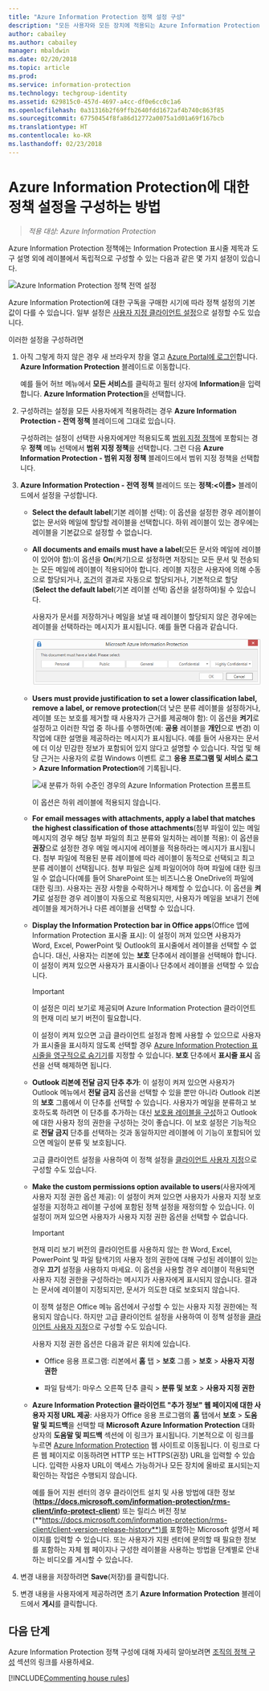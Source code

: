 ```yaml
---
title: "Azure Information Protection 정책 설정 구성"
description: "모든 사용자와 모든 장치에 적용되는 Azure Information Protection 정책의 설정을 구성하는 방법을 설명합니다."
author: cabailey
ms.author: cabailey
manager: mbaldwin
ms.date: 02/20/2018
ms.topic: article
ms.prod: 
ms.service: information-protection
ms.technology: techgroup-identity
ms.assetid: 629815c0-457d-4697-a4cc-df0e6cc0c1a6
ms.openlocfilehash: 0a31316b2f69ffb2640fdd1672af4b740c863f85
ms.sourcegitcommit: 67750454f8fa86d12772a0075a1d01a69f167bcb
ms.translationtype: HT
ms.contentlocale: ko-KR
ms.lasthandoff: 02/23/2018
---
```

# <a name="how-to-configure-the-policy-settings-for-azure-information-protection"></a>Azure Information Protection에 대한 정책 설정을 구성하는 방법

>*적용 대상: Azure Information Protection*

Azure Information Protection 정책에는 Information Protection 표시줄 제목과 도구 설명 외에 레이블에서 독립적으로 구성할 수 있는 다음과 같은 몇 가지 설정이 있습니다.

![Azure Information Protection 정책 전역 설정](../media/info-protect-policy-default-settingsv3.png)

Azure Information Protection에 대한 구독을 구매한 시기에 따라 정책 설정의 기본값이 다를 수 있습니다. 일부 설정은 [사용자 지정 클라이언트 설정](../rms-client/client-admin-guide-customizations.md)으로 설정할 수도 있습니다.

이러한 설정을 구성하려면

1. 아직 그렇게 하지 않은 경우 새 브라우저 창을 열고 [Azure Portal에 로그인](configure-policy.md#signing-in-to-the-azure-portal)합니다. **Azure Information Protection** 블레이드로 이동합니다.
    
    예를 들어 허브 메뉴에서 **모든 서비스**를 클릭하고 필터 상자에 **Information**을 입력합니다. **Azure Information Protection**을 선택합니다.

2. 구성하려는 설정을 모든 사용자에게 적용하려는 경우 **Azure Information Protection - 전역 정책** 블레이드에 그대로 있습니다.
    
    구성하려는 설정이 선택한 사용자에게만 적용되도록 [범위 지정 정책](configure-policy-scope.md)에 포함되는 경우 **정책** 메뉴 선택에서 **범위 지정 정책**을 선택합니다. 그런 다음 **Azure Information Protection - 범위 지정 정책** 블레이드에서 범위 지정 정책을 선택합니다.

3. **Azure Information Protection - 전역 정책** 블레이드 또는 **정책:\<이름>** 블레이드에서 설정을 구성합니다.
    
    - **Select the default label**(기본 레이블 선택): 이 옵션을 설정한 경우 레이블이 없는 문서와 메일에 할당할 레이블을 선택합니다. 하위 레이블이 있는 경우에는 레이블을 기본값으로 설정할 수 없습니다. 
    
    - **All documents and emails must have a label**(모든 문서와 메일에 레이블이 있어야 함):이 옵션을 **On**(켜기)으로 설정하면 저장되는 모든 문서 및 전송되는 모든 메일에 레이블이 적용되어야 합니다. 레이블 지정은 사용자에 의해 수동으로 할당되거나, [조건](configure-policy-classification.md)의 결과로 자동으로 할당되거나, 기본적으로 할당(**Select the default label**(기본 레이블 선택) 옵션을 설정하여)될 수 있습니다.
        
        사용자가 문서를 저장하거나 메일을 보낼 때 레이블이 할당되지 않은 경우에는 레이블을 선택하라는 메시지가 표시됩니다. 예를 들면 다음과 같습니다.
        
        ![레이블 지정이 적용된 경우의 Azure Information Protection 프롬프트](../media/info-protect-enforce-labelv2.png)
        
    - **Users must provide justification to set a lower classification label, remove a label, or remove protection**(더 낮은 분류 레이블을 설정하거나, 레이블 또는 보호를 제거할 때 사용자가 근거를 제공해야 함): 이 옵션을 **켜기**로 설정하고 이러한 작업 중 하나를 수행하면(예: **공용** 레이블을 **개인**으로 변경) 이 작업에 대한 설명을 제공하라는 메시지가 표시됩니다. 예를 들어 사용자는 문서에 더 이상 민감한 정보가 포함되어 있지 않다고 설명할 수 있습니다. 작업 및 해당 근거는 사용자의 로컬 Windows 이벤트 로그 **응용 프로그램 및 서비스 로그** > **Azure Information Protection**에 기록됩니다.  
        
        ![새 분류가 하위 수준인 경우의 Azure Information Protection 프롬프트](../media/info-protect-lower-justification.png)
        
        이 옵션은 하위 레이블에 적용되지 않습니다.
        
    - **For email messages with attachments, apply a label that matches the highest classification of those attachments**(첨부 파일이 있는 메일 메시지의 경우 해당 첨부 파일의 최고 분류와 일치하는 레이블 적용): 이 옵션을 **권장**으로 설정한 경우 메일 메시지에 레이블을 적용하라는 메시지가 표시됩니다. 첨부 파일에 적용된 분류 레이블에 따라 레이블이 동적으로 선택되고 최고 분류 레이블이 선택됩니다. 첨부 파일은 실제 파일이어야 하며 파일에 대한 링크일 수 없습니다(예를 들어 SharePoint 또는 비즈니스용 OneDrive의 파일에 대한 링크). 사용자는 권장 사항을 수락하거나 해제할 수 있습니다. 이 옵션을 **켜기**로 설정한 경우 레이블이 자동으로 적용되지만, 사용자가 메일을 보내기 전에 레이블을 제거하거나 다른 레이블을 선택할 수 있습니다.  
    
    - **Display the Information Protection bar in Office apps**(Office 앱에 Information Protection 표시줄 표시): 이 설정이 꺼져 있으면 사용자가 Word, Excel, PowerPoint 및 Outlook의 표시줄에서 레이블을 선택할 수 없습니다. 대신, 사용자는 리본에 있는 **보호** 단추에서 레이블을 선택해야 합니다. 이 설정이 켜져 있으면 사용자가 표시줄이나 단추에서 레이블을 선택할 수 있습니다.
        
        > [!IMPORTANT]
        > 이 설정은 미리 보기로 제공되며 Azure Information Protection 클라이언트의 현재 미리 보기 버전이 필요합니다.
        
        이 설정이 켜져 있으면 고급 클라이언트 설정과 함께 사용할 수 있으므로 사용자가 표시줄을 표시하지 않도록 선택할 경우 [Azure Information Protection 표시줄을 영구적으로 숨기기](../rms-client/client-admin-guide-customizations.md#permanently-hide-the-azure-information-protection-bar)를 지정할 수 있습니다. **보호** 단추에서 **표시줄 표시** 옵션을 선택 해제하면 됩니다.
    
    - **Outlook 리본에 전달 금지 단추 추가**: 이 설정이 켜져 있으면 사용자가 Outlook 메뉴에서 **전달 금지** 옵션을 선택할 수 있을 뿐만 아니라 Outlook 리본의 **보호** 그룹에서 이 단추를 선택할 수 있습니다. 사용자가 메일을 분류하고 보호하도록 하려면 이 단추를 추가하는 대신 [보호용 레이블을 구성](configure-policy-protection.md)하고 Outlook에 대한 사용자 정의 권한을 구성하는 것이 좋습니다. 이 보호 설정은 기능적으로 **전달 금지** 단추를 선택하는 것과 동일하지만 레이블에 이 기능이 포함되어 있으면 메일이 분류 및 보호됩니다.
    
        고급 클라이언트 설정을 사용하여 이 정책 설정을 [클라이언트 사용자 지정](../rms-client/client-admin-guide-customizations.md#hide-or-show-the-do-not-forward-button-in-outlook)으로 구성할 수도 있습니다.
    
    - **Make the custom permissions option available to users**(사용자에게 사용자 지정 권한 옵션 제공): 이 설정이 켜져 있으면 사용자가 사용자 지정 보호 설정을 지정하고 레이블 구성에 포함된 정책 설정을 재정의할 수 있습니다. 이 설정이 꺼져 있으면 사용자가 사용자 지정 권한 옵션을 선택할 수 없습니다.
        
        > [!IMPORTANT]
        > 현재 미리 보기 버전의 클라이언트를 사용하지 않는 한 Word, Excel, PowerPoint 및 파일 탐색기의 사용자 정의 권한에 대해 구성된 레이블이 있는 경우 **끄기** 설정을 사용하지 마세요. 이 옵션을 사용할 경우 레이블이 적용되면 사용자 지정 권한을 구성하라는 메시지가 사용자에게 표시되지 않습니다. 결과는 문서에 레이블이 지정되지만, 문서가 의도한 대로 보호되지 않습니다.
        
        이 정책 설정은 Office 메뉴 옵션에서 구성할 수 있는 사용자 지정 권한에는 적용되지 않습니다. 하지만 고급 클라이언트 설정을 사용하여 이 정책 설정을 [클라이언트 사용자 지정](../rms-client/client-admin-guide-customizations.md#make-the-custom-permissions-options-available-or-unavailable-to-users)으로 구성할 수도 있습니다.
        
        사용자 지정 권한 옵션은 다음과 같은 위치에 있습니다.
        
        - Office 응용 프로그램: 리본에서 **홈** 탭 > **보호** 그룹 > **보호** > **사용자 지정 권한**
        
        - 파일 탐색기: 마우스 오른쪽 단추 클릭 > **분류 및 보호** > **사용자 지정 권한**
    
    - **Azure Information Protection 클라이언트 "추가 정보" 웹 페이지에 대한 사용자 지정 URL 제공**: 사용자가 Office 응용 프로그램의 **홈** 탭에서 **보호** > **도움말 및 피드백**을 선택할 때 **Microsoft Azure Information Protection** 대화 상자의 **도움말 및 피드백** 섹션에 이 링크가 표시됩니다. 기본적으로 이 링크를 누르면 [Azure Information Protection](https://www.microsoft.com/cloud-platform/azure-information-protection) 웹 사이트로 이동됩니다. 이 링크로 다른 웹 페이지로 이동하려면 HTTP 또는 HTTPS(권장) URL을 입력할 수 있습니다. 입력한 사용자 URL이 액세스 가능하거나 모든 장치에 올바로 표시되는지 확인하는 작업은 수행되지 않습니다.
        
        예를 들어 지원 센터의 경우 클라이언트 설치 및 사용 방법에 대한 정보(**https://docs.microsoft.com/information-protection/rms-client/info-protect-client**) 또는 릴리스 버전 정보(**https://docs.microsoft.com/information-protection/rms-client/client-version-release-history**)를 포함하는 Microsoft 설명서 페이지를 입력할 수 있습니다. 또는 사용자가 지원 센터에 문의할 때 필요한 정보를 포함하는 자체 웹 페이지나 구성한 레이블을 사용하는 방법을 단계별로 안내하는 비디오를 게시할 수 있습니다.

3. 변경 내용을 저장하려면 **Save**(저장)를 클릭합니다.

4. 변경 내용을 사용자에게 제공하려면 초기 **Azure Information Protection** 블레이드에서 **게시**를 클릭합니다.

## <a name="next-steps"></a>다음 단계

Azure Information Protection 정책 구성에 대해 자세히 알아보려면 [조직의 정책 구성](configure-policy.md#configuring-your-organizations-policy) 섹션의 링크를 사용하세요.  

[!INCLUDE[Commenting house rules](../includes/houserules.md)]
